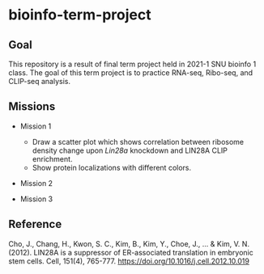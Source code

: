 # bioinfo-term-project

## Goal

This repository is a result of final term project held in 2021-1 SNU bioinfo 1 class. The goal of this term project is to practice RNA-seq, Ribo-seq, and CLIP-seq analysis.


## Missions
+ Mission 1
    + Draw a scatter plot which shows correlation between ribosome density change upon _Lin28a_ knockdown and LIN28A CLIP enrichment.
    + Show protein localizations with different colors.
    
+ Mission 2


+ Mission 3


## Reference

Cho, J., Chang, H., Kwon, S. C., Kim, B., Kim, Y., Choe, J., ... & Kim, V. N. (2012). LIN28A is a suppressor of ER-associated translation in embryonic stem cells. Cell, 151(4), 765-777.
https://doi.org/10.1016/j.cell.2012.10.019
